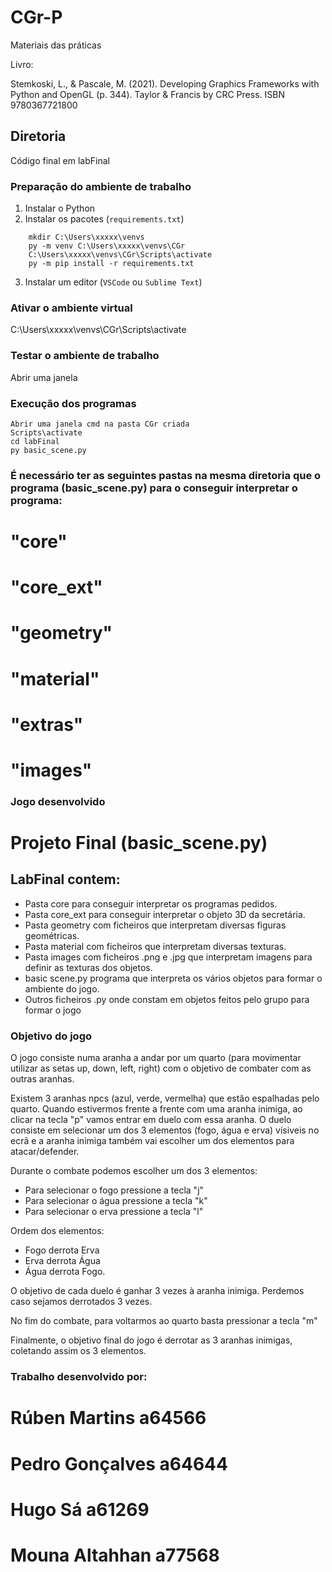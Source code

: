 # CGr-P
Materiais das práticas

Livro: 

Stemkoski, L., & Pascale, M. (2021). Developing Graphics Frameworks with Python and OpenGL (p. 344). Taylor & Francis by CRC Press.
ISBN 9780367721800

## Diretoria
Código final em labFinal

### Preparação do ambiente de trabalho

1. Instalar o Python
2. Instalar os pacotes (`requirements.txt`)
```
    mkdir C:\Users\xxxxx\venvs
    py -m venv C:\Users\xxxxx\venvs\CGr
    C:\Users\xxxxx\venvs\CGr\Scripts\activate
    py -m pip install -r requirements.txt
```
3. Instalar um editor (`VSCode` ou `Sublime Text`)

### Ativar o ambiente virtual

C:\Users\xxxxx\venvs\CGr\Scripts\activate

### Testar o ambiente de trabalho

Abrir uma janela

### Execução dos programas

	Abrir uma janela cmd na pasta CGr criada
	Scripts\activate
	cd labFinal
	py basic_scene.py

### É necessário ter as seguintes pastas na mesma diretoria que o programa (basic_scene.py) para o conseguir interpretar o programa:
# "core"
# "core_ext"
# "geometry"
# "material" 
# "extras"
# "images"

### Jogo desenvolvido

# Projeto Final (basic_scene.py)

## LabFinal contem:
- Pasta core para conseguir interpretar os programas pedidos.
- Pasta core_ext para conseguir interpretar o objeto 3D da secretária.
- Pasta geometry com ficheiros que interpretam diversas figuras geométricas.
- Pasta material com ficheiros que interpretam diversas texturas. 
- Pasta images com ficheiros .png e .jpg que interpretam imagens para definir as
texturas dos objetos.
- basic scene.py programa que interpreta os vários objetos para formar o ambiente do jogo.
- Outros ficheiros .py onde constam em objetos feitos pelo grupo para formar o jogo


### Objetivo do jogo

O jogo consiste numa aranha a andar por um quarto (para movimentar utilizar as setas up, down, 
left, right) com o objetivo de combater com as outras aranhas. 

Existem 3 aranhas npcs (azul, verde, vermelha) que estão espalhadas pelo quarto. Quando estivermos frente a frente com uma 
aranha inimiga, ao clicar na tecla "p" vamos entrar em duelo com essa aranha. O duelo consiste em 
selecionar um dos 3 elementos (fogo, água e erva) vísiveis no ecrã e a aranha inimiga também vai 
escolher um dos elementos para atacar/defender.

Durante o combate podemos escolher um dos 3 elementos:
- Para selecionar o fogo pressione a tecla "j"
- Para selecionar o água pressione a tecla "k"
- Para selecionar o erva pressione a tecla "l"

Ordem dos elementos:
- Fogo derrota Erva
- Erva derrota Água
- Água derrota Fogo.

O objetivo de cada duelo é ganhar 3 vezes à aranha inimiga. Perdemos caso sejamos derrotados 3 vezes.

No fim do combate, para voltarmos ao quarto basta pressionar a tecla "m"

Finalmente, o objetivo final do jogo é derrotar as 3 aranhas inimigas, coletando assim os 
3 elementos.

### Trabalho desenvolvido por:
# Rúben Martins a64566
# Pedro Gonçalves a64644
# Hugo Sá a61269
# Mouna Altahhan a77568